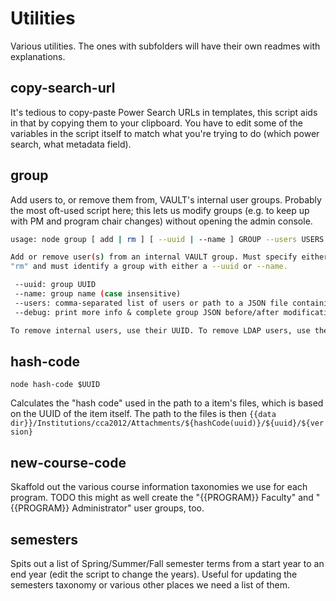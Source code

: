 # Utilities

Various utilities. The ones with subfolders will have their own readmes with explanations.

## copy-search-url

It's tedious to copy-paste Power Search URLs in templates, this script aids in that by copying them to your clipboard. You have to edit some of the variables in the script itself to match what you're trying to do (which power search, what metadata field).

## group

Add users to, or remove them from, VAULT's internal user groups. Probably the most oft-used script here; this lets us modify groups (e.g. to keep up with PM and program chair changes) without opening the admin console.

```sh
usage: node group [ add | rm ] [ --uuid | --name ] GROUP --users USERS [ --debug ]

Add or remove user(s) from an internal VAULT group. Must specify either "add" or
"rm" and must identify a group with either a --uuid or --name.

 --uuid: group UUID
 --name: group name (case insensitive)
 --users: comma-separated list of users or path to a JSON file containing an array of usernames
 --debug: print more info & complete group JSON before/after modification

To remove internal users, use their UUID. To remove LDAP users, use their username.
```

## hash-code

`node hash-code $UUID`

Calculates the "hash code" used in the path to a item's files, which is based on the UUID of the item itself. The path to the files is then `{{data dir}}/Institutions/cca2012/Attachments/${hashCode(uuid)}/${uuid}/${version}`

## new-course-code

Skaffold out the various course information taxonomies we use for each program. TODO this might as well create the "{{PROGRAM}} Faculty" and "{{PROGRAM}} Administrator" user groups, too.

## semesters

Spits out a list of Spring/Summer/Fall semester terms from a start year to an end year (edit the script to change the years). Useful for updating the semesters taxonomy or various other places we need a list of them.
